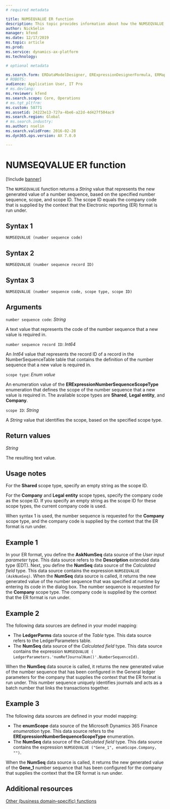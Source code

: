 ```yaml
---
# required metadata

title: NUMSEQVALUE ER function
description: This topic provides information about how the NUMSEQVALUE Electronic reporting (ER) function is used.
author: NickSelin
manager: kfend
ms.date: 12/17/2019
ms.topic: article
ms.prod: 
ms.service: dynamics-ax-platform
ms.technology: 

# optional metadata

ms.search.form: ERDataModelDesigner, ERExpressionDesignerFormula, ERMappedFormatDesigner, ERModelMappingDesigner
# ROBOTS: 
audience: Application User, IT Pro
# ms.devlang: 
ms.reviewer: kfend
ms.search.scope: Core, Operations
# ms.tgt_pltfrm: 
ms.custom: 58771
ms.assetid: 24223e13-727a-4be6-a22d-4d427f504ac9
ms.search.region: Global
# ms.search.industry: 
ms.author: nselin
ms.search.validFrom: 2016-02-28
ms.dyn365.ops.version: AX 7.0.0

---
```


# <a name="NUMSEQVALUE">NUMSEQVALUE ER function</a>

[!include [banner](../includes/banner.md)]

The `NUMSEQVALUE` function returns a *String* value that represents the new generated value of a number sequence, based on the specified number sequence, scope, and scope ID. The scope ID equals the company code that is supplied by the context that the Electronic reporting (ER) format is run under.

## Syntax 1

```
NUMSEQVALUE (number sequence code)
```

## Syntax 2

```
NUMSEQVALUE (number sequence record ID)
```

## Syntax 3

```
NUMSEQVALUE (number sequence code, scope type, scope ID)
```

## Arguments

`number sequence code`: *String*

A text value that represents the code of the number sequence that a new value is required in.

`number sequence record ID`: *Int64*

An *Int64* value that represents the record ID of a record in the NumberSequenceTable table that contains the definition of the number sequence that a new value is required in.

`scope type`: *Enum value*

An enumeration value of the **ERExpressionNumberSequenceScopeType** enumeration that defines the scope of the number sequence that a new value is required in. The available scope types are **Shared**, **Legal entity**, and **Company**.

`scope ID`: *String*

A *String* value that identifies the scope, based on the specified scope type.

## Return values

*String*

The resulting text value.

## Usage notes

For the **Shared** scope type, specify an empty string as the scope ID.

For the **Company** and **Legal entity** scope types, specify the company code as the scope ID. If you specify an empty string as the scope ID for these scope types, the current company code is used.

When syntax 1 is used, the number sequence is requested for the **Company** scope type, and the company code is supplied by the context that the ER format is run under.

## Example 1

In your ER format, you define the **AskNumSeq** data source of the *User input parameter* type. This data source refers to the **Description** extended data type (EDT). Next, you define the **NumSeq** data source of the *Calculated field* type. This data source contains the expression `NUMSEQVALUE (AskNumSeq)`. When the **NumSeq** data source is called, it returns the new generated value of the number sequence that was specified at runtime by entering its code in the dialog box. The number sequence is requested for the **Company** scope type. The company code is supplied by the context that the ER format is run under.

## Example 2

The following data sources are defined in your model mapping:

- The **LedgerParms** data source of the *Table* type. This data source refers to the LedgerParameters table.
- The **NumSeq** data source of the *Calculated field* type. This data source contains the expression `NUMSEQVALUE ( LedgerParameters.'numRefJournalNum()'.NumberSequenceId)`.

When the **NumSeq** data source is called, it returns the new generated value of the number sequence that has been configured in the General ledger parameters for the company that supplies the context that the ER format is run under. This number sequence uniquely identifies journals and acts as a batch number that links the transactions together.

## Example 3

The following data sources are defined in your model mapping:

- The **enumScope** data source of the Microsoft Dynamics 365 Finance *enumeration* type. This data source refers to the **ERExpressionNumberSequenceScopeType** enumeration.
- The **NumSeq** data source of the *Calculated field* type. This data source contains the expression `NUMSEQVALUE ("Gene_1", enumScope.Company, "")`.

When the **NumSeq** data source is called, it returns the new generated value of the **Gene\_1** number sequence that has been configured for the company that supplies the context that the ER format is run under.

## Additional resources

[Other (business domain–specific) functions](er-functions-category-other.md)

